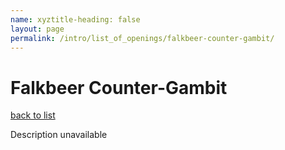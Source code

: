 ```yaml
---
name: xyztitle-heading: false
layout: page
permalink: /intro/list_of_openings/falkbeer-counter-gambit/
---
```


# Falkbeer Counter-Gambit

[back to list](../../list_of_openings)

Description unavailable